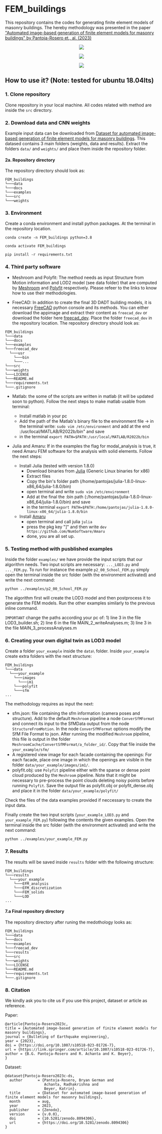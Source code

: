 # FEM_buildings

This repository contains the codes for generating finite element models of masonry buildings. The hereby methodology was presented in the paper ["Automated image-based generation of finite element models for masonry buildings" by Pantoja-Rosero et., al. (2023)](https://doi.org/10.1007/s10518-023-01726-7)

<p align="center">
  <img src=docs/images/fem_01.png>
</p>

<p align="center">
  <img src=docs/images/fem_02.png>
</p>

<p align="center">
  <img src=docs/images/fem_03.png>
</p>

## How to use it? (Note: tested for ubuntu 18.04lts)

### 1. Clone repository

Clone repository in your local machine. All codes related with method are inside the `src` directory.

### 2. Download data and CNN weights

Example input data can be downloaded from [Dataset for automated image-based generation of finite element models for masonry buildings](https://doi.org/10.5281/zenodo.8094306). This datased contains 3 main folders (weights, data and results). Extract the folders `data/` and `weights/` and place them inside the repository folder.

#### 2a. Repository directory

The repository directory should look as:

```
FEM_buildings
└───data
└───docs
└───examples
└───src
└───weights
```

### 3. Environment

Create a conda environment and install python packages. At the terminal in the repository location.

`conda create -n FEM_buildings python=3.8`

`conda activate FEM_buildings `

`pip install -r requirements.txt`

### 4. Third party software

- Meshroom and Polyfit: The method needs as input Structure from Motion information and LOD2 model (see data folder) that are computed by [Meshroom](https://github.com/alicevision/meshroom) and [Polyfit](https://github.com/LiangliangNan/PolyFit) respectively. Please refeer to the links to know how to use their methodologies.

- FreeCAD: In addition to create the final 3D DADT building models, it is necessary [FreeCAD](https://www.freecadweb.org/downloads.php) python console and its methods. You can either download the appimage and extract their content as `freecad_dev` or download the folder here [freecad_dev](https://drive.google.com/file/d/1LvjPHkhyo_gdBkCyHqN6uEqLqCGaB3vG/view?usp=sharing). Place the folder `freecad_dev` in the repository location. The repository directory should look as:

```
FEM_buildings
└───data
└───docs
└───examples
└───freecad_dev
  └───usr
    └───bin
    └───...
└───src
└───weights
└───LICENSE
└───README.md
└───requirements.txt
└───.gitignore
```

- Matlab: the some of the scripts are written in matlab (it will be updated soon to python). Follow the next steps to make matlab usable from terminal:

  - Install matlab in your pc
  - Add the path of the Matlab's binary file to the environment file -> in the terminal write: `sudo vim /etc/environment` and add at the end :/usr/local/MATLAB/R2022b/bin" and save
  - in the terminal `export PATH=$PATH:/usr/local/MATLAB/R2022b/bin`

- Julia and Amaru: If in the examples the flag for modal_analysis is true, it need Amaru FEM software for the analysis with solid elements. Follow the next steps:
  - Install Julia (tested with version 1.8.0)
    - Download binaries from [Julia](https://julialang.org/downloads/) (Generic Linux binaries for x86)
    - Extract files
    - Copy the bin's folder path (/home/pantojas/julia-1.8.0-linux-x86_64/julia-1.8.0/bin)
    - open terminal and write `sudo vim /etc/environment`
    - Add at the final the :bin path (:/home/pantojas/julia-1.8.0-linux-x86_64/julia-1.8.0/bin) and save
    - in the terminal `export PATH=$PATH:/home/pantojas/julia-1.8.0-linux-x86_64/julia-1.8.0/bin`
  - Install [Amaru](https://github.com/NumSoftware/Amaru.jl)
    - open terminal and call julia `julia`
    - press the pkg key "]" and then write `dev https://github.com/NumSoftware/Amaru`
    - done, you are all set up.

### 5. Testing method with pusblished examples

Inside the folder `examples/` we have provide the input scripts that our algorithm needs. Two input scripts are necessary: `..._LOD3.py` and `..._FEM.py`. To run for instance the example `p2_00_School_FEM.py` simply open the terminal inside the src folder (with the environment activated) and write the next command:

`python ../examples/p2_00_School_FEM.py`

The algorithm first will create the LOD3 model and then postprocess it to generate the FEM models. Run the other examples similarly to the previous inline command.

`IMPORTANT` change the paths according your pc of: 1) line 3 in the file LOD3_builder.sh; 2) line 6 in the file MAIN_2_writeAnalyses.m; 3) line 3 in the file MAIN_3_processAnalyses.m

### 6. Creating your own digital twin as LOD3 model

Create a folder `your_example` inside the `data\` folder. Inside `your_example` create extra folders with the next structure:

```
FEM_buildings
└───data
  └───your_example
    └───images
      └───im1
    └───polyfit
    └───sfm
...
```

The methodology requires as input the next:

- sfm.json: file containing the sfm information (camera poses and structure). Add to the default `Meshroom` pipeline a node `ConverSfMFormat` and connect its input to the SfMData output from the node `StructureFromMotion`. In the node `ConverSfMFormat` options modify the SfM File Format to json. After running the modified `Meshroom` pipeline, this file is output in the folder `MeshroomCache/ConvertSfMFormat/a_folder_id/`. Copy that file inside the `your_example/sfm/`
- A registered view image for each facade containing the openings: For each facade, place one image in which the openings are visible in the folder `data/your_example/images/im1/`.
- polyfit.obj: use `Polyfit` pipeline either with the sparse or dense point cloud produced by the `Meshroom` pipeline. Note that it might be necessary to pre-process the point clouds deleting noisy points before running `Polyfit`. Save the output file as polyfit.obj or polyfit_dense.obj and place it in the folder `data/your_example/polyfit/`

Check the files of the data examples provided if neccessary to create the input data.

Finally create the two input scripts (`your_example_LOD3.py` and `your_example_FEM.py`) following the contents the given examples. Open the terminal inside the src folder (with the environment activated) and write the next command:

`python ../examples/your_example_FEM.py`

### 7. Results

The results will be saved inside `results` folder with the following structure:

```
FEM_buildings
└───results
  └───your_example
    └───EFM_analysis
    └───EFM_discretization
    └───FEM_solids
    └───LOD
...
```

#### 7.a Final repository directory

The repository directory after runing the medothology looks as:

```
FEM_buildings
└───data
└───docs
└───examples
└───freecad_dev
└───results
└───src
└───weights
└───LICENSE
└───README.md
└───requirements.txt
└───.gitignore
```

### 8. Citation

We kindly ask you to cite us if you use this project, dataset or article as reference.

Paper:

```
@article{Pantoja-Rosero2023c,
title = {Automated image-based generation of finite element models for masonry buildings},
journal = {Bulleting of Earthquake engineering},
year = {2023},
doi = {https://doi.org/10.1007/s10518-023-01726-7},
url = {https://link.springer.com/article/10.1007/s10518-023-01726-7},
author = {B.G. Pantoja-Rosero and R. Achanta and K. Beyer},
}
```

Dataset:

```
@dataset{Pantoja-Rosero2023c-ds,
  author       = {Pantoja-Rosero, Bryan German and
                  Achanta, Radhakrishna and
                  Beyer, Katrin},
  title        = {Dataset for automated image-based generation of finite element models for masonry buildings},
  month        = aug,
  year         = 2023,
  publisher    = {Zenodo},
  version      = {v.0.0},
  doi          = {10.5281/zenodo.8094306},
  url          = {https://doi.org/10.5281/zenodo.8094306}
}
```
